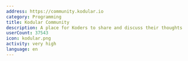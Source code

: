 ```yaml
---
address: https://community.kodular.io
category: Programming
title: Kodular Community
description: A place for Koders to share and discuss their thoughts
userCount: 37543
icon: kodular.png
activity: very high
language: en
---
```

